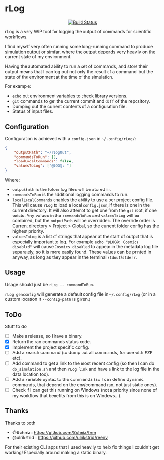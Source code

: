 # rLog

<p align="center">
<a href="https://dev.azure.com/CrossR-1/rLog/_build/latest?definitionId=5&branchName=master"><img alt="Build Status" src="https://dev.azure.com/CrossR-1/rLog/_apis/build/status/CrossR.rLog?branchName=master"></a>
</p>

rLog is a very WIP tool for logging the output of commands for scientific
workflows.

I find myself very often running some long-running command to produce
simulation output or similar, where the output depends very heavily on the
current state of my environment.

Having the automated ability to run a set of commands, and store their output
means that I can log out not only the result of a command, but the state of
the environment at the time of the simulation.

For example:

 - `echo` out environment variables to check library versions.
 - `git` commands to get the current commit and `diff` of the repository.
 - Dumping out the current contents of a configuration file.
 - Status of input files.

## Configuration

Configuration is achieved with a `config.json` in `~/.config/rLog/`:

```json
{
    "outputPath": "~/rLogOut",
    "commandsToRun": [],
    "loadLocalCommands": false,
    "valuesToLog": ["@LOG@: "]
}
```

Where:

 - `outputPath` is the folder log files will be stored in.
 - `commandsToRun` is the additional logging commands to run.
 - `localLocalCommands` enables the ability to use a per project config file.
    This will cause `rLog` to load a local `config.json`, if there is
    one in the current directory. It will also attempt to get one from the `git`
    root, if one exists. Any values in the `commandsToRun` and `valuesToLog`
    will be combined, but the `outputPath` will be overridden. The override
    order is Current directory > Project > Global, so the current folder config
    has the highest priority.
 - `valuesToLog` is a list of strings that appear at the start of output
    that is especially important to log. For example `echo "@LOG@: Cosmics
    disabled"` will cause `Cosmics disabled` to appear in the metadata log
    file separately, so it is more easily found. These values can be printed
    in anyway, as long as they appear in the terminal `stdout`/`stderr`.

## Usage

Usage should just be `rLog -- commandToRun`.

`rLog genconfig` will generate a default config file in
`~/.config/rLog` (or in a custom location if `--config-path` is
given.)

## ToDo

Stuff to do:

 - [ ] Make a release, so I have a binary.
 - [X] Return the ran commands status code.
 - [X] Implement the project specific config.
 - [ ] Add a search command (to dump out all commands, for use with FZF etc).
 - [ ] Add command to get a link to the most recent config (so then I can do
    `do_simulation.sh` and then `rLog link` and have a link to the
    log file in the data location too).
 - [ ] Add a variable syntax to the commands (so I can define dynamic
    commands, that depend on the env/command ran, not just static ones).
 - [ ] Check if I can get this running on Windows (not a priority since none
    of my workflow that benefits from this is on Windows...).

## Thanks

Thanks to both

 - @Schniz : https://github.com/Schniz/fnm
 - @ulrikstrid : https://github.com/ulrikstrid/reenv

For their existing CLI apps that I used heavily to help fix things I couldn't
get working! Especially around making a static binary.